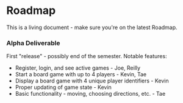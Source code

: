 Roadmap
=======

This is a living document - make sure you're on the latest Roadmap.

### Alpha Deliverable

First "release" - possibly end of the semester. Notable features:
 * Register, login, and see active games - Joe, Reilly
 * Start a board game with up to 4 players - Kevin, Tae
 * Display a board game with 4 unique player identifiers - Kevin
 * Proper updating of game state - Kevin
 * Basic functionality - moving, choosing directions, etc. - Tae
